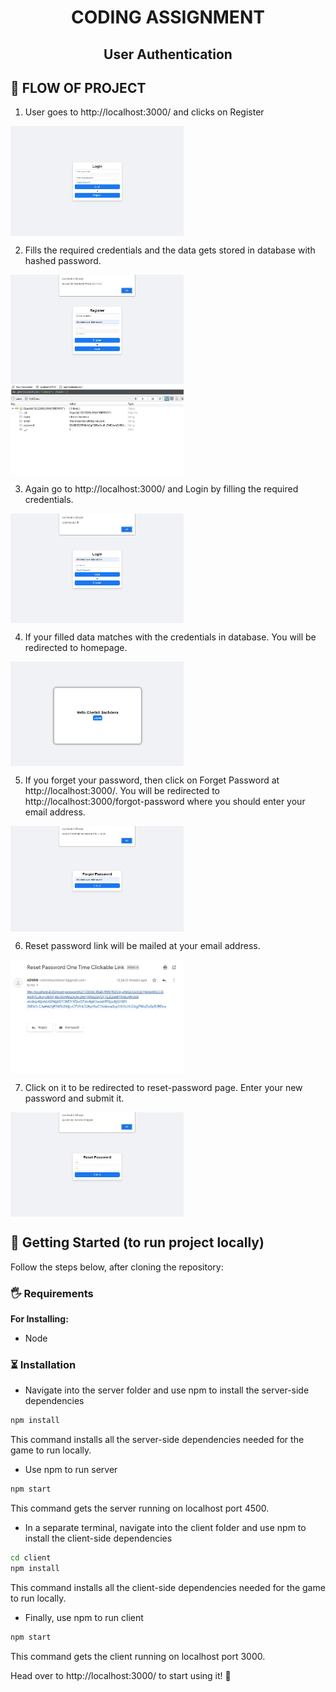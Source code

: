 <h1 align="center">CODING ASSIGNMENT</h1>
<h2 align="center">User Authentication</h2>

## 🧐 FLOW OF PROJECT

1) User goes to http://localhost:3000/ and clicks on Register
<img src="screenshots/1.JPG" alt="Screenshot 1" width="55%" align="center" />

2) Fills the required credentials and the data gets stored in database with hashed password.
<img src="screenshots/2.JPG" alt="Screenshot 2" width="55%" align="center" />
<img src="screenshots/3.JPG" alt="Screenshot 3" width="55%" align="center" />

3) Again go to http://localhost:3000/ and Login by filling the required credentials.
<img src="screenshots/4.JPG" alt="Screenshot 4" width="55%" align="center" />

4) If your filled data matches with the credentials in database. You will be redirected to homepage.
<img src="screenshots/5.JPG" alt="Screenshot 5" width="55%" align="center" />

5) If you forget your password, then click on Forget Password at http://localhost:3000/. You will be redirected to http://localhost:3000/forgot-password where you should
enter your email address.
<img src="screenshots/6.JPG" alt="Screenshot 6" width="55%" align="center" />

6) Reset password link will be mailed at your email address.
<img src="screenshots/7.JPG" alt="Screenshot 7" width="55%" align="center" />

7) Click on it to be redirected to reset-password page. Enter your new password and submit it.
<img src="screenshots/8.JPG" alt="Screenshot 8" width="55%" align="center" />


## 🏁 Getting Started (to run project locally)

Follow the steps below, after cloning the repository:

### 🖐 Requirements

**For Installing:**

- Node

### ⏳ Installation

- Navigate into the server folder and use npm to install the server-side dependencies

```bash
npm install
```

This command installs all the server-side dependencies needed for the game to run locally.

- Use npm to run server

```bash
npm start
```

This command gets the server running on localhost port 4500.

- In a separate terminal, navigate into the client folder and use npm to install the client-side dependencies

```bash
cd client
npm install
```

This command installs all the client-side dependencies needed for the game to run locally.

- Finally, use npm to run client

```bash
npm start
```

This command gets the client running on localhost port 3000.

Head over to http://localhost:3000/ to start using it! 🎉
